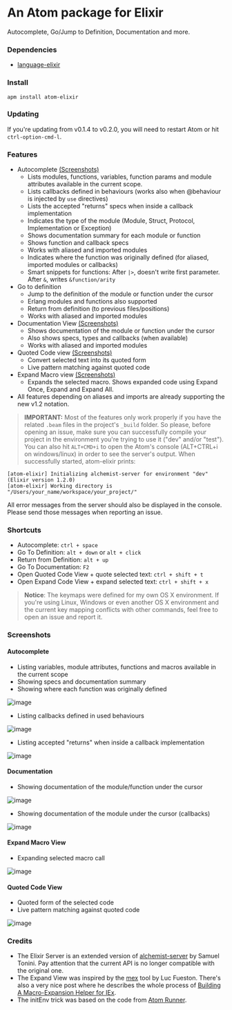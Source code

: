 # An Atom package for Elixir

Autocomplete, Go/Jump to Definition, Documentation and more.

### Dependencies
- [language-elixir](https://atom.io/packages/language-elixir)

### Install

```
apm install atom-elixir
```

### Updating

If you're updating from v0.1.4 to v0.2.0, you will need to restart Atom or hit `ctrl-option-cmd-l`.

### Features

- Autocomplete [(Screenshots)](#screenshots-autocomplete)
  - Lists modules, functions, variables, function params and module attributes available in the current scope.
  - Lists callbacks defined in behaviours (works also when @behaviour is injected by `use` directives)
  - Lists the accepted "returns" specs when inside a callback implementation
  - Indicates the type of the module (Module, Struct, Protocol, Implementation or Exception)
  - Shows documentation summary for each module or function
  - Shows function and callback specs
  - Works with aliased and imported modules
  - Indicates where the function was originally defined (for aliased, imported modules or callbacks)
  - Smart snippets for functions: After `|>`, doesn't write first parameter. After `&`, writes `&function/arity`
- Go to definition
  - Jump to the definition of the module or function under the cursor
  - Erlang modules and functions also supported
  - Return from definition (to previous files/positions)
  - Works with aliased and imported modules
- Documentation View [(Screenshots)](#screenshots-documentation)
  - Shows documentation of the module or function under the cursor
  - Also shows specs, types and callbacks (when available)
  - Works with aliased and imported modules
- Quoted Code view [(Screenshots)](#screenshots-quoted)
  - Convert selected text into its quoted form
  - Live pattern matching against quoted code
- Expand Macro view [(Screenshots)](#screenshots-expand)
  - Expands the selected macro. Shows expanded code using Expand Once, Expand and Expand All.
- All features depending on aliases and imports are already supporting the new v1.2 notation.

> **IMPORTANT:** Most of the features only work properly if you have the related `.beam` files in the project's `_build` folder. So please, before opening an issue, make sure you can successfully compile your project in the environment you're trying to use it ("dev" and/or "test"). You can also hit `ALT+CMD+i` to open the Atom's console (ALT+CTRL+i on windows/linux) in order to see the server's output. When successfully started, atom-elixir prints:
```
[atom-elixir] Initializing alchemist-server for environment "dev" (Elixir version 1.2.0)
[atom-elixir] Working directory is "/Users/your_name/workspace/your_project/"
```
All error messages from the server should also be displayed in the console. Please send those messages when reporting an issue.

### Shortcuts

- Autocomplete: `ctrl + space`
- Go To Definition: `alt + down` or `alt + click`
- Return from Definition: `alt + up`
- Go To Documentation: `F2`
- Open Quoted Code View + quote selected text: `ctrl + shift + t`
- Open Expand Code View + expand selected text: `ctrl + shift + x`

> **Notice**: The keymaps were defined for my own OS X environment. If you're using Linux, Windows or even another OS X environment and the current key mapping conflicts with other commands, feel free to open an issue and report it.

### Screenshots

#### <a name="screenshots-autocomplete"></a> Autocomplete

- Listing variables, module attributes, functions and macros available in the current scope
- Showing specs and documentation summary
- Showing where each function was originally defined

![image](https://raw.githubusercontent.com/msaraiva/atom-elixir/assets/screenshots/autocomplete1.png)

- Listing callbacks defined in used behaviours

![image](https://raw.githubusercontent.com/msaraiva/atom-elixir/assets/screenshots/autocomplete4.png)

- Listing accepted "returns" when inside a callback implementation

![image](https://raw.githubusercontent.com/msaraiva/atom-elixir/assets/screenshots/autocomplete5.png)

#### <a name="screenshots-documentation"></a> Documentation
- Showing documentation of the module/function under the cursor

![image](https://raw.githubusercontent.com/msaraiva/atom-elixir/assets/screenshots/docs_docs.png)

- Showing documentation of the module under the cursor (callbacks)

![image](https://raw.githubusercontent.com/msaraiva/atom-elixir/assets/screenshots/docs_callbacks.png)

#### <a name="screenshots-expand"></a> Expand Macro View

- Expanding selected macro call

![image](https://raw.githubusercontent.com/msaraiva/atom-elixir/assets/screenshots/expand.png)

#### <a name="screenshots-quoted"></a> Quoted Code View

- Quoted form of the selected code
- Live pattern matching against quoted code

![image](https://raw.githubusercontent.com/msaraiva/atom-elixir/assets/screenshots/quoted.png)

### Credits

- The Elixir Server is an extended version of [alchemist-server](https://github.com/tonini/alchemist-server) by Samuel Tonini. Pay attention that the current API is no longer compatible with the original one.
- The Expand View was inspired by the [mex](https://github.com/mrluc/mex) tool by Luc Fueston. There's also a very nice post where he describes the whole process of [Building A Macro-Expansion Helper for IEx](http://blog.maketogether.com/building-a-macro-expansion-helper/).
- The initEnv trick was based on the code from [Atom Runner](https://github.com/lsegal/atom-runner/blob/master/lib/atom-runner.coffee).
